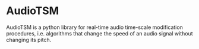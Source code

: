 # AudioTSM

AudioTSM is a python library for real-time audio time-scale modification
procedures, i.e. algorithms that change the speed of an audio signal without
changing its pitch.
